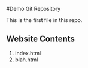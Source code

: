 #Demo Git Repository

This is the first file in this repo.

## Website Contents

1. index.html
2. blah.html
